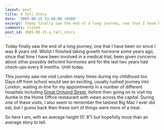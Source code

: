 ```yaml
---
layout: post
title: A Tall Story
date: '2005-08-15 23:48:00 +0100'
excerpt: Today finally saw the end of a long journey, one that I have been on since I was 8 years old.
comments: closed
post_id: 2005-08-15-a_tall_story
---
```

Today finally saw the end of a long journey, one that I have been on since I was 8 years old. Whilst I finished taking growth hormone some years ago, since that time I have been involved in a medical trial, been given concerns about other possibly deficient hormones and for the last two years had check-ups every 6 months. Until today.

This journey saw me visit London many times during my childhood too. Days off from school would see an exciting, usually rushed journey into London, waiting in-line for my appointments in a number of different hospitals including [Great Ormond Street][1], before then going on to visit my Auntie in the Home Office restaurant with views across the capital. During one of these visits, I also seem to remember the tastiest Big Mac I ever did eat, but I guess back then these sort of things were more of a treat.

So here I am, with an average height (5' 8") but hopefully more than an average story to tell.

[1]: http://www.gosh.nhs.uk/